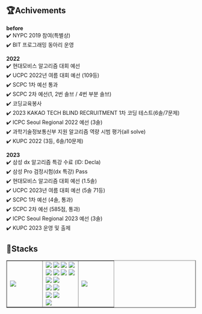 <h2>🏆Achivements</h2>

**before**
<br>✔️ NYPC 2019 참여(특별상) 
<br>✔️ BIT 프로그래밍 동아리 운영

**2022**
<br>✔️ 현대모비스 알고리즘 대회 예선 
<br>✔️ UCPC 2022년 여름 대회 예선 (109등)
<br>✔️ SCPC 1차 예선 통과
<br>✔️ SCPC 2차 예선(1, 2번 솔브 / 4번 부분 솔브)
<br>✔️ 코딩교육봉사
<br>✔️ 2023 KAKAO TECH  BLIND RECRUITMENT 1차 코딩 테스트(6솔/7문제)
<br>✔️ ICPC Seoul Regional 2022 예선 (3솔)
<br>✔️ 과학기술정보통신부 지원 알고리즘 역량 시범 평가(all solve)
<br>✔️ KUPC 2022 (3등, 6솔/10문제)

**2023**
<br>✔️ 삼성 dx 알고리즘 특강 수료 (ID: Decla)
<br>✔️ 삼성 Pro 검정시험(dx 특강) Pass
<br>✔️ 현대모비스 알고리즘 대회 예선 (1.5솔)
<br>✔️ UCPC 2023년 여름 대회 예선 (5솔 71등)
<br>✔️ SCPC 1차 예선 (4솔, 통과)
<br>✔️ SCPC 2차 예선 (585점, 통과)
<br>✔️ ICPC Seoul Regional 2023 예선 (3솔)
<br>✔️ KUPC 2023 운영 및 출제
<h2>📖Stacks</h2>
<table border="" style="width: 100%;">
  <tbody>
    <tr style="width: 100%;">
    <td style="width: 33%;">
      <img src="https://github-readme-stats.vercel.app/api/top-langs/?username=dldyou"> <br>
    </td>
    <td style="width: 33%;">
      <img src="https://img.shields.io/badge/c-A8B9CC?style=for-the-badge&logo=c&logoColor=white">
      <img src="https://img.shields.io/badge/c++-00599C?style=for-the-badge&logo=c%2B%2B&logoColor=white">
      <img src="https://img.shields.io/badge/python-3776AB?style=for-the-badge&logo=python&logoColor=white">
      <img src="https://img.shields.io/badge/java-007396?style=for-the-badge&logo=java&logoColor=white">
      <br>
      <img src="https://img.shields.io/badge/html5-E34F26?style=for-the-badge&logo=html5&logoColor=white"> 
      <img src="https://img.shields.io/badge/css-1572B6?style=for-the-badge&logo=css3&logoColor=white"> 
      <img src="https://img.shields.io/badge/javascript-F7DF1E?style=for-the-badge&logo=javascript&logoColor=black"> 
      <img src="https://img.shields.io/badge/jquery-0769AD?style=for-the-badge&logo=jquery&logoColor=white">
      <br>
      <img src="https://img.shields.io/badge/mysql-4479A1?style=for-the-badge&logo=mysql&logoColor=white"> 
      <img src="https://img.shields.io/badge/mariaDB-003545?style=for-the-badge&logo=mariaDB&logoColor=white"> 
      <br>
      <img src="https://img.shields.io/badge/react-61DAFB?style=for-the-badge&logo=react&logoColor=black"> 
      <img src="https://img.shields.io/badge/node.js-339933?style=for-the-badge&logo=Node.js&logoColor=white">
      <br>
      <img src="https://img.shields.io/badge/spring-6DB33F?style=for-the-badge&logo=spring&logoColor=white"> 
      <img src="https://img.shields.io/badge/django-092E20?style=for-the-badge&logo=django&logoColor=white">
      <br>
      <img src="https://img.shields.io/badge/apache tomcat-F8DC75?style=for-the-badge&logo=apachetomcat&logoColor=white">
      <br>
    </td>
    <td style="width: 33%;">
      <div style="float: left; width: 30%; margin: 0 auto;"> <img src="http://mazassumnida.wtf/api/v2/generate_badge?boj=dldyou"> <br> </div>
    </td>
</div>

